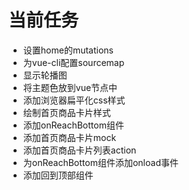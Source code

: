# 当前任务
- 设置home的mutations
- 为vue-cli配置sourcemap
- 显示轮播图
- 将主题色放到vue节点中
- 添加浏览器扁平化css样式
- 绘制首页商品卡片样式
- 添加onReachBottom组件
- 添加首页商品卡片mock 
- 添加首页商品卡片列表action
- 为onReachBottom组件添加onload事件
- 添加回到顶部组件